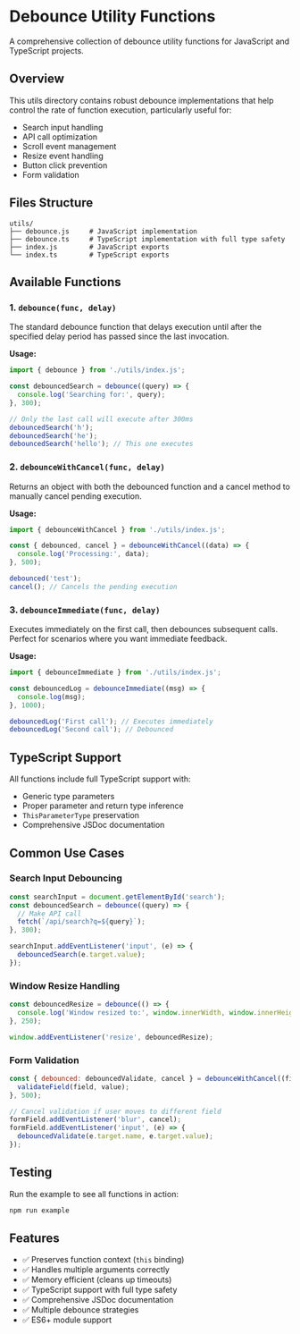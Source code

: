 # Debounce Utility Functions

A comprehensive collection of debounce utility functions for JavaScript and TypeScript projects.

## Overview

This utils directory contains robust debounce implementations that help control the rate of function execution, particularly useful for:

- Search input handling
- API call optimization
- Scroll event management
- Resize event handling
- Button click prevention
- Form validation

## Files Structure

```
utils/
├── debounce.js     # JavaScript implementation
├── debounce.ts     # TypeScript implementation with full type safety
├── index.js        # JavaScript exports
└── index.ts        # TypeScript exports
```

## Available Functions

### 1. `debounce(func, delay)`

The standard debounce function that delays execution until after the specified delay period has passed since the last invocation.

**Usage:**
```javascript
import { debounce } from './utils/index.js';

const debouncedSearch = debounce((query) => {
  console.log('Searching for:', query);
}, 300);

// Only the last call will execute after 300ms
debouncedSearch('h');
debouncedSearch('he');
debouncedSearch('hello'); // This one executes
```

### 2. `debounceWithCancel(func, delay)`

Returns an object with both the debounced function and a cancel method to manually cancel pending execution.

**Usage:**
```javascript
import { debounceWithCancel } from './utils/index.js';

const { debounced, cancel } = debounceWithCancel((data) => {
  console.log('Processing:', data);
}, 500);

debounced('test');
cancel(); // Cancels the pending execution
```

### 3. `debounceImmediate(func, delay)`

Executes immediately on the first call, then debounces subsequent calls. Perfect for scenarios where you want immediate feedback.

**Usage:**
```javascript
import { debounceImmediate } from './utils/index.js';

const debouncedLog = debounceImmediate((msg) => {
  console.log(msg);
}, 1000);

debouncedLog('First call'); // Executes immediately
debouncedLog('Second call'); // Debounced
```

## TypeScript Support

All functions include full TypeScript support with:
- Generic type parameters
- Proper parameter and return type inference
- `ThisParameterType` preservation
- Comprehensive JSDoc documentation

## Common Use Cases

### Search Input Debouncing
```javascript
const searchInput = document.getElementById('search');
const debouncedSearch = debounce((query) => {
  // Make API call
  fetch(`/api/search?q=${query}`);
}, 300);

searchInput.addEventListener('input', (e) => {
  debouncedSearch(e.target.value);
});
```

### Window Resize Handling
```javascript
const debouncedResize = debounce(() => {
  console.log('Window resized to:', window.innerWidth, window.innerHeight);
}, 250);

window.addEventListener('resize', debouncedResize);
```

### Form Validation
```javascript
const { debounced: debouncedValidate, cancel } = debounceWithCancel((field, value) => {
  validateField(field, value);
}, 500);

// Cancel validation if user moves to different field
formField.addEventListener('blur', cancel);
formField.addEventListener('input', (e) => {
  debouncedValidate(e.target.name, e.target.value);
});
```

## Testing

Run the example to see all functions in action:
```bash
npm run example
```

## Features

- ✅ Preserves function context (`this` binding)
- ✅ Handles multiple arguments correctly
- ✅ Memory efficient (cleans up timeouts)
- ✅ TypeScript support with full type safety
- ✅ Comprehensive JSDoc documentation
- ✅ Multiple debounce strategies
- ✅ ES6+ module support
